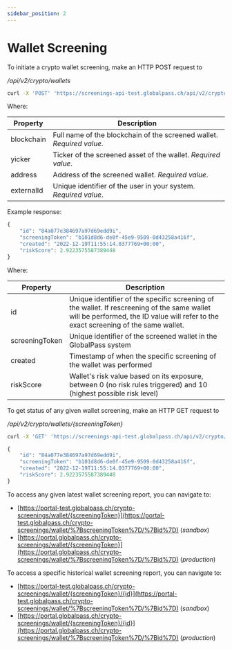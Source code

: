 ```yaml
---
sidebar_position: 2
---
```

# Wallet Screening

To initiate a crypto wallet screening, make an HTTP POST request to

_/api/v2/crypto/wallets_

```bash title="Example request"
curl -X 'POST' 'https://screenings-api-test.globalpass.ch/api/v2/crypto/wallets' -H 'accept: text/plain' -H 'Authorization: Bearer {your_access_token}' -H 'Content-Type: application/json' -d '{"blockchain": "bitcoin","ticker": "BTC","address": "1LoP929sXe5cGEuLw1tKRwDvSFVRJkqDW7","externalId": "User029"}
```

Where:

| Property | Description |
| -------- | ----------- |
| blockchain | Full name of the blockchain of the screened wallet. _Required value_. |
| yicker | Ticker of the screened asset of the wallet. _Required value_. |
| address | Address of the screened wallet. _Required value_. |
| externalId | Unique identifier of the user in your system. _Required value_. |

Example response:

```js title="Example response"
{
    "id": "84a077e384697a97d69edd9i",
    "screeningToken": "b101d8d6-de0f-45e9-9509-0d43258a416f",
    "created": "2022-12-19T11:55:14.0377769+00:00",
    "riskScore": 2.9223575587389448
}
```

Where:

| Property | Description |
| -------- | ----------- |
| id | Unique identifier of the specific screening of the wallet. If rescreening of the same wallet will be performed, the ID value will refer to the exact screening of the same wallet. |
| screeningToken | Unique identifier of the screened wallet in the GlobalPass system |
| created | Timestamp of when the specific screening of the wallet was performed |
| riskScore | Wallet's risk value based on its exposure, between 0 (no risk rules triggered) and 10 (highest possible risk level) |

To get status of any given wallet screening, make an HTTP GET request to

_/api/v2/crypto/wallets/{screeningToken}_

```bash title="Example request"
curl -X 'GET' 'https://screenings-api-test.globalpass.ch/api/v2/crypto/wallets/b101d8d6-de0f-45e9-9509-0d43258a416f' -H 'accept: text/plain' \-H 'Authorization: Bearer {your_access_token}'
```

```js title="Example response"
{
    "id": "84a077e384697a97d69edd9i",
    "screeningToken": "b101d8d6-de0f-45e9-9509-0d43258a416f",
    "created": "2022-12-19T11:55:14.0377769+00:00",
    "riskScore": 2.9223575587389448
}
```

To access any given latest wallet screening report, you can navigate to:

* [https://portal-test.globalpass.ch/crypto-screenings/wallet/{screeningToken}](https://portal-test.globalpass.ch/crypto-screenings/wallet/%7BscreeningToken%7D/%7Bid%7D) (*sandbox*)
* [https://portal.globalpass.ch/crypto-screenings/wallet/{screeningToken}](https://portal.globalpass.ch/crypto-screenings/wallet/%7BscreeningToken%7D/%7Bid%7D) (*production*)

To access a specific historical wallet screening report, you can navigate to:

* [https://portal-test.globalpass.ch/crypto-screenings/wallet/{screeningToken}/{id}](https://portal-test.globalpass.ch/crypto-screenings/wallet/%7BscreeningToken%7D/%7Bid%7D) (*sandbox*)
* [https://portal.globalpass.ch/crypto-screenings/wallet/{screeningToken}/{id}](https://portal.globalpass.ch/crypto-screenings/wallet/%7BscreeningToken%7D/%7Bid%7D) (*production*)

